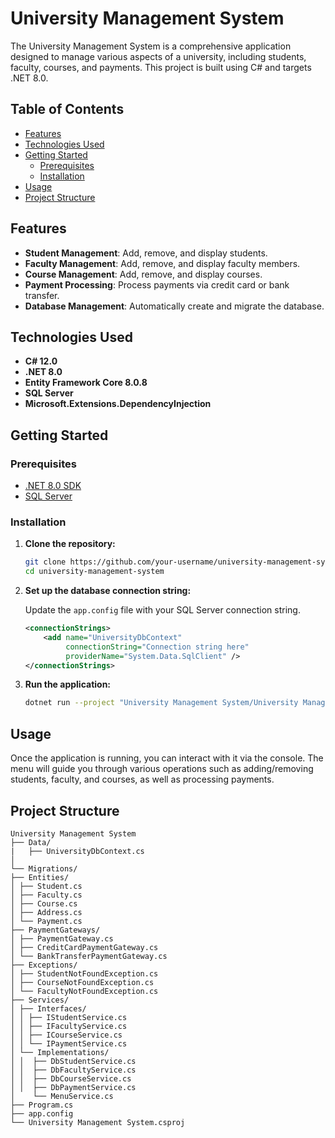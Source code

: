 # University Management System

The University Management System is a comprehensive application designed to manage various aspects of a university, including students, faculty, courses, and payments. This project is built using C# and targets .NET 8.0.

## Table of Contents

- [Features](#features)
- [Technologies Used](#technologies-used)
- [Getting Started](#getting-started)
  - [Prerequisites](#prerequisites)
  - [Installation](#installation)
- [Usage](#usage)
- [Project Structure](#project-structure)

## Features

- **Student Management**: Add, remove, and display students.
- **Faculty Management**: Add, remove, and display faculty members.
- **Course Management**: Add, remove, and display courses.
- **Payment Processing**: Process payments via credit card or bank transfer.
- **Database Management**: Automatically create and migrate the database.

## Technologies Used

- **C# 12.0**
- **.NET 8.0**
- **Entity Framework Core 8.0.8**
- **SQL Server**
- **Microsoft.Extensions.DependencyInjection**

## Getting Started

### Prerequisites

- [.NET 8.0 SDK](https://dotnet.microsoft.com/download/dotnet/8.0)
- [SQL Server](https://www.microsoft.com/en-us/sql-server/sql-server-downloads)

### Installation

1. **Clone the repository:**

    ```bash
    git clone https://github.com/your-username/university-management-system.git
    cd university-management-system
    ```

2. **Set up the database connection string:**

    Update the `app.config` file with your SQL Server connection string.

    ```xml
    <connectionStrings>
        <add name="UniversityDbContext"
             connectionString="Connection string here" 
             providerName="System.Data.SqlClient" />
    </connectionStrings>
    ```

3. **Run the application:**

    ```bash
    dotnet run --project "University Management System/University Management System.csproj"
    ```

## Usage

Once the application is running, you can interact with it via the console. The menu will guide you through various operations such as adding/removing students, faculty, and courses, as well as processing payments.

## Project Structure
```
University Management System
├── Data/
|   ├── UniversityDbContext.cs
│
└── Migrations/
├── Entities/
│ ├── Student.cs
│ ├── Faculty.cs
│ ├── Course.cs
│ ├── Address.cs
│ └── Payment.cs
├── PaymentGateways/
│ ├── PaymentGateway.cs
│ ├── CreditCardPaymentGateway.cs
│ └── BankTransferPaymentGateway.cs
├── Exceptions/
│ ├── StudentNotFoundException.cs
│ ├── CourseNotFoundException.cs
│ └── FacultyNotFoundException.cs
├── Services/
│ ├── Interfaces/
│ │ ├── IStudentService.cs
│ │ ├── IFacultyService.cs
│ │ ├── ICourseService.cs
│ │ └── IPaymentService.cs
│ └── Implementations/
│ │  ├── DbStudentService.cs
│ │  ├── DbFacultyService.cs
│ │  ├── DbCourseService.cs
│ │  ├── DbPaymentService.cs
│    └── MenuService.cs
├── Program.cs
├── app.config
└── University Management System.csproj

```


    
